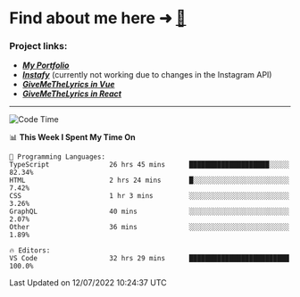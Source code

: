 # Find about me here ➜ [🧑](https://pauabella.dev)

### Project links:
- ***[My Portfolio](https://pauabella.dev)***
- ***[Instafy](https://instafy.me)*** (currently not working due to changes in the Instagram API)
- ***[GiveMeTheLyrics in Vue](https://lyrics.pauabella.dev)***
- ***[GiveMeTheLyrics in React](https://pauabella.dev/GiveMeTheLyrics)***

---
<!--START_SECTION:waka-->
![Code Time](http://img.shields.io/badge/Code%20Time-1%2C266%20hrs%2022%20mins-blue)

📊 **This Week I Spent My Time On** 

```text
💬 Programming Languages: 
TypeScript               26 hrs 45 mins      ████████████████████░░░░░   82.34% 
HTML                     2 hrs 24 mins       █░░░░░░░░░░░░░░░░░░░░░░░░   7.42% 
CSS                      1 hr 3 mins         ░░░░░░░░░░░░░░░░░░░░░░░░░   3.26% 
GraphQL                  40 mins             ░░░░░░░░░░░░░░░░░░░░░░░░░   2.07% 
Other                    36 mins             ░░░░░░░░░░░░░░░░░░░░░░░░░   1.89%

🔥 Editors: 
VS Code                  32 hrs 29 mins      █████████████████████████   100.0%

```


 Last Updated on 12/07/2022 10:24:37 UTC
<!--END_SECTION:waka-->

